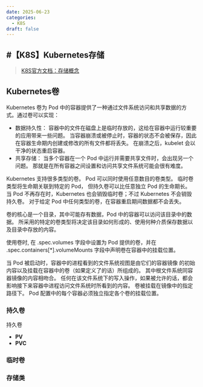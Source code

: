 ```yaml
---
date: 2025-06-23
categories:
  - K8S
draft: false
---
```


#【K8S】Kubernetes存储
---

> [K8S官方文档：存储概念](https://kubernetes.io/docs/concepts/storage/)


## Kubernetes卷

Kubernetes 卷为 Pod 中的容器提供了一种通过文件系统访问和共享数据的方式。通过卷可以实现：

- 数据持久性： 容器中的文件在磁盘上是临时存放的，这给在容器中运行较重要的应用带来一些问题。 当容器崩溃或被停止时，容器的状态不会被保存，因此在容器生命期内创建或修改的所有文件都将丢失。 在崩溃之后，kubelet 会以干净的状态重启容器。
- 共享存储： 当多个容器在一个 Pod 中运行并需要共享文件时，会出现另一个问题。 那就是在所有容器之间设置和访问共享文件系统可能会很有难度。

Kubernetes 支持很多类型的卷。 Pod 可以同时使用任意数目的卷类型。 临时卷类型将生命期关联到特定的 Pod， 但持久卷可以比任意独立 Pod 的生命期长。 当 Pod 不再存在时，Kubernetes 也会销毁临时卷；不过 Kubernetes 不会销毁持久卷。 对于给定 Pod 中任何类型的卷，在容器重启期间数据都不会丢失。

卷的核心是一个目录，其中可能存有数据，Pod 中的容器可以访问该目录中的数据。 所采用的特定的卷类型将决定该目录如何形成的、使用何种介质保存数据以及目录中存放的内容。

使用卷时, 在 .spec.volumes 字段中设置为 Pod 提供的卷，并在 .spec.containers[*].volumeMounts 字段中声明卷在容器中的挂载位置。

当 Pod 被启动时，容器中的进程看到的文件系统视图是由它们的容器镜像 的初始内容以及挂载在容器中的卷（如果定义了的话）所组成的。 其中根文件系统同容器镜像的内容相吻合。 任何在该文件系统下的写入操作，如果被允许的话，都会影响接下来容器中进程访问文件系统时所看到的内容。 卷被挂载在镜像中的指定路径下。 Pod 配置中的每个容器必须独立指定各个卷的挂载位置。
### 持久卷
持久卷
- **PV**
- **PVC**




### 临时卷

### 存储类




